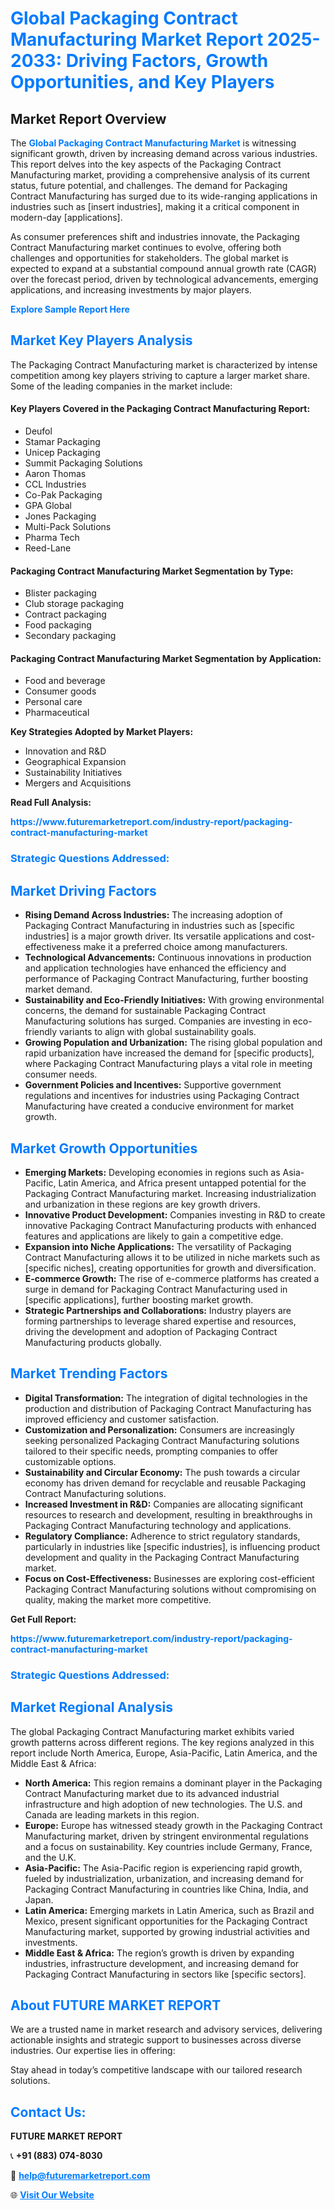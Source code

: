 <h1 style="color: #007BFF;">Global Packaging Contract Manufacturing Market Report 2025-2033: Driving Factors, Growth Opportunities, and Key Players</h1>

<section id="overview">
<h2>Market Report Overview</h2>
<p>The <a href="https://www.futuremarketreport.com/industry-report/packaging-contract-manufacturing-market" style="color: #007BFF; text-decoration: none;"><strong>Global Packaging Contract Manufacturing Market</strong></a> is witnessing significant growth, driven by increasing demand across various industries. This report delves into the key aspects of the Packaging Contract Manufacturing market, providing a comprehensive analysis of its current status, future potential, and challenges. The demand for Packaging Contract Manufacturing has surged due to its wide-ranging applications in industries such as [insert industries], making it a critical component in modern-day [applications].</p>
<p>As consumer preferences shift and industries innovate, the Packaging Contract Manufacturing market continues to evolve, offering both challenges and opportunities for stakeholders. The global market is expected to expand at a substantial compound annual growth rate (CAGR) over the forecast period, driven by technological advancements, emerging applications, and increasing investments by major players.</p>
</section>

<section id="overview">
<p><a href="https://www.futuremarketreport.com/request-sample/reportId=108382" style="color: #007BFF; text-decoration: none;"><strong>Explore Sample Report Here</strong></a></p>
</section>

<section id="key-players">
<h2 style="color: #007BFF;">Market Key Players Analysis</h2>
<p>The Packaging Contract Manufacturing market is characterized by intense competition among key players striving to capture a larger market share. Some of the leading companies in the market include:</p>
<h4>Key Players Covered in the Packaging Contract Manufacturing Report:</h4>
<ul><li>Deufol</li><li>Stamar Packaging</li><li>Unicep Packaging</li><li>Summit Packaging Solutions</li><li>Aaron Thomas</li><li>CCL Industries</li><li>Co-Pak Packaging</li><li>GPA Global</li><li>Jones Packaging</li><li>Multi-Pack Solutions</li><li>Pharma Tech</li><li>Reed-Lane</li></ul>
<h4>Packaging Contract Manufacturing Market Segmentation by Type:</h4>
<ul><li>Blister packaging</li><li>Club storage packaging</li><li>Contract packaging</li><li>Food packaging</li><li>Secondary packaging</li></ul>

<h4>Packaging Contract Manufacturing Market Segmentation by Application:</h4>
<ul><li>Food and beverage</li><li>Consumer goods</li><li>Personal care</li><li>Pharmaceutical</li></ul>
<p><strong>Key Strategies Adopted by Market Players:</strong></p>
<ul>
<li>Innovation and R&D</li>
<li>Geographical Expansion</li>
<li>Sustainability Initiatives</li>
<li>Mergers and Acquisitions</li>
</ul>
</section>

<section>
<p><strong>Read Full Analysis: </strong></p><a href="https://www.futuremarketreport.com/industry-report/packaging-contract-manufacturing-market" style="color: #007BFF; text-decoration: none;"><strong>https://www.futuremarketreport.com/industry-report/packaging-contract-manufacturing-market</strong></a>
<h3 style="color: #007BFF;">Strategic Questions Addressed:</h3>
</section>

<section id="driving-factors">
<h2 style="color: #007BFF;">Market Driving Factors</h2>
<ul>
<li><strong>Rising Demand Across Industries:</strong> The increasing adoption of Packaging Contract Manufacturing in industries such as [specific industries] is a major growth driver. Its versatile applications and cost-effectiveness make it a preferred choice among manufacturers.</li>
<li><strong>Technological Advancements:</strong> Continuous innovations in production and application technologies have enhanced the efficiency and performance of Packaging Contract Manufacturing, further boosting market demand.</li>
<li><strong>Sustainability and Eco-Friendly Initiatives:</strong> With growing environmental concerns, the demand for sustainable Packaging Contract Manufacturing solutions has surged. Companies are investing in eco-friendly variants to align with global sustainability goals.</li>
<li><strong>Growing Population and Urbanization:</strong> The rising global population and rapid urbanization have increased the demand for [specific products], where Packaging Contract Manufacturing plays a vital role in meeting consumer needs.</li>
<li><strong>Government Policies and Incentives:</strong> Supportive government regulations and incentives for industries using Packaging Contract Manufacturing have created a conducive environment for market growth.</li>
</ul>
</section>

<section id="growth-opportunities">
<h2 style="color: #007BFF;">Market Growth Opportunities</h2>
<ul>
<li><strong>Emerging Markets:</strong> Developing economies in regions such as Asia-Pacific, Latin America, and Africa present untapped potential for the Packaging Contract Manufacturing market. Increasing industrialization and urbanization in these regions are key growth drivers.</li>
<li><strong>Innovative Product Development:</strong> Companies investing in R&D to create innovative Packaging Contract Manufacturing products with enhanced features and applications are likely to gain a competitive edge.</li>
<li><strong>Expansion into Niche Applications:</strong> The versatility of Packaging Contract Manufacturing allows it to be utilized in niche markets such as [specific niches], creating opportunities for growth and diversification.</li>
<li><strong>E-commerce Growth:</strong> The rise of e-commerce platforms has created a surge in demand for Packaging Contract Manufacturing used in [specific applications], further boosting market growth.</li>
<li><strong>Strategic Partnerships and Collaborations:</strong> Industry players are forming partnerships to leverage shared expertise and resources, driving the development and adoption of Packaging Contract Manufacturing products globally.</li>
</ul>
</section>

<section id="trending-factors">
<h2 style="color: #007BFF;">Market Trending Factors</h2>
<ul>
<li><strong>Digital Transformation:</strong> The integration of digital technologies in the production and distribution of Packaging Contract Manufacturing has improved efficiency and customer satisfaction.</li>
<li><strong>Customization and Personalization:</strong> Consumers are increasingly seeking personalized Packaging Contract Manufacturing solutions tailored to their specific needs, prompting companies to offer customizable options.</li>
<li><strong>Sustainability and Circular Economy:</strong> The push towards a circular economy has driven demand for recyclable and reusable Packaging Contract Manufacturing solutions.</li>
<li><strong>Increased Investment in R&D:</strong> Companies are allocating significant resources to research and development, resulting in breakthroughs in Packaging Contract Manufacturing technology and applications.</li>
<li><strong>Regulatory Compliance:</strong> Adherence to strict regulatory standards, particularly in industries like [specific industries], is influencing product development and quality in the Packaging Contract Manufacturing market.</li>
<li><strong>Focus on Cost-Effectiveness:</strong> Businesses are exploring cost-efficient Packaging Contract Manufacturing solutions without compromising on quality, making the market more competitive.</li>
</ul>
</section>

<section>
<p><strong>Get Full Report: </strong></p><a href="https://www.futuremarketreport.com/industry-report/packaging-contract-manufacturing-market" style="color: #007BFF; text-decoration: none;"><strong>https://www.futuremarketreport.com/industry-report/packaging-contract-manufacturing-market</strong></a>
<h3 style="color: #007BFF;">Strategic Questions Addressed:</h3>
</section>


<section id="regional-analysis">
<h2 style="color: #007BFF;">Market Regional Analysis</h2>
<p>The global Packaging Contract Manufacturing market exhibits varied growth patterns across different regions. The key regions analyzed in this report include North America, Europe, Asia-Pacific, Latin America, and the Middle East & Africa:</p>
<ul>
<li><strong>North America:</strong> This region remains a dominant player in the Packaging Contract Manufacturing market due to its advanced industrial infrastructure and high adoption of new technologies. The U.S. and Canada are leading markets in this region.</li>
<li><strong>Europe:</strong> Europe has witnessed steady growth in the Packaging Contract Manufacturing market, driven by stringent environmental regulations and a focus on sustainability. Key countries include Germany, France, and the U.K.</li>
<li><strong>Asia-Pacific:</strong> The Asia-Pacific region is experiencing rapid growth, fueled by industrialization, urbanization, and increasing demand for Packaging Contract Manufacturing in countries like China, India, and Japan.</li>
<li><strong>Latin America:</strong> Emerging markets in Latin America, such as Brazil and Mexico, present significant opportunities for the Packaging Contract Manufacturing market, supported by growing industrial activities and investments.</li>
<li><strong>Middle East & Africa:</strong> The region’s growth is driven by expanding industries, infrastructure development, and increasing demand for Packaging Contract Manufacturing in sectors like [specific sectors].</li>
</ul>
</section>

<footer>
<h2 style="color: #007BFF;">About FUTURE MARKET REPORT</h2>
<p>We are a trusted name in market research and advisory services, delivering actionable insights and strategic support to businesses across diverse industries. Our expertise lies in offering:</p>

<p>Stay ahead in today’s competitive landscape with our tailored research solutions.</p>

<h2 style="color: #007BFF;">Contact Us:</h2>
<p><strong>FUTURE MARKET REPORT</strong></p>
<p>📞 <strong>+91 (883) 074-8030</strong></p>
<p>📧 <strong><a href="mailto:help@futuremarketreport.com" style="color: #007BFF;">help@futuremarketreport.com</a></strong></p>
<p>🌐 <strong><a href="https://www.futuremarketreport.com/" style="color: #007BFF;">Visit Our Website</a></strong></p>
</footer>